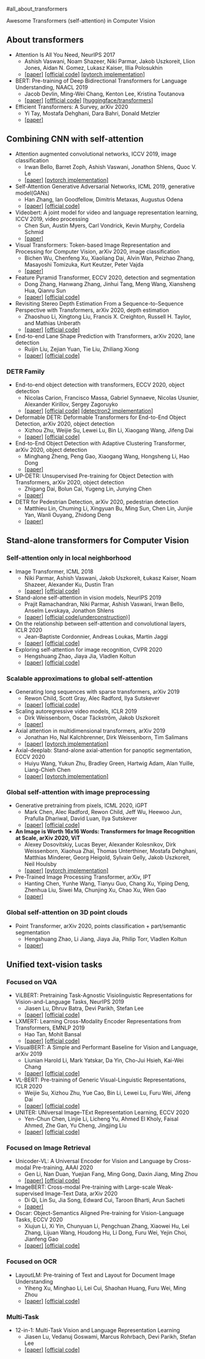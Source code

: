 #all_about_transformers

Awesome Transformers (self-attention) in Computer Vision

## About transformers
- Attention Is All You Need, NeurIPS 2017
  - Ashish Vaswani, Noam Shazeer, Niki Parmar, Jakob Uszkoreit, Llion Jones, Aidan N. Gomez, Lukasz Kaiser, Illia Polosukhin
  - [[paper]](https://arxiv.org/abs/1706.03762) [[official code]](https://github.com/tensorflow/tensor2tensor) [[pytorch implementation]](https://github.com/jadore801120/attention-is-all-you-need-pytorch)
- BERT: Pre-training of Deep Bidirectional Transformers for Language Understanding, NAACL 2019
  - Jacob Devlin, Ming-Wei Chang, Kenton Lee, Kristina Toutanova
  - [[paper]](https://arxiv.org/abs/1810.04805) [[offficial code]](https://github.com/google-research/bert) [[huggingface/transformers]](https://github.com/huggingface/transformers)
- Efficient Transformers: A Survey, arXiv 2020
  - Yi Tay, Mostafa Dehghani, Dara Bahri, Donald Metzler
  - [[paper]](https://arxiv.org/abs/2009.06732)

## Combining CNN with self-attention
- Attention augmented convolutional networks, ICCV 2019, image classification
  - Irwan Bello, Barret Zoph, Ashish Vaswani, Jonathon Shlens, Quoc V. Le
  - [[paper]](https://arxiv.org/abs/1904.09925) [[pytorch implementation]](https://github.com/leaderj1001/Attention-Augmented-Conv2d)
- Self-Attention Generative Adversarial Networks, ICML 2019, generative model(GANs)
  - Han Zhang, Ian Goodfellow, Dimitris Metaxas, Augustus Odena
  - [[paper]](https://arxiv.org/abs/1805.08318) [[official code]](https://github.com/heykeetae/Self-Attention-GAN)
- Videobert: A joint model for video and language representation learning, ICCV 2019, video processing
  - Chen Sun, Austin Myers, Carl Vondrick, Kevin Murphy, Cordelia Schmid
  - [[paper]](https://arxiv.org/abs/1904.01766)
- Visual Transformers: Token-based Image Representation and Processing for Computer Vision, arXiv 2020, image classification
  - Bichen Wu, Chenfeng Xu, Xiaoliang Dai, Alvin Wan, Peizhao Zhang, Masayoshi Tomizuka, Kurt Keutzer, Peter Vajda
  - [[paper]](https://arxiv.org/abs/2006.03677)
- Feature Pyramid Transformer, ECCV 2020, detection and segmentation
  - Dong Zhang, Hanwang Zhang, Jinhui Tang, Meng Wang, Xiansheng Hua, Qianru Sun
  - [[paper]](http://arxiv.org/abs/2007.09451) [[official code]](https://github.com/ZHANGDONG-NJUST/FPT)
- Revisiting Stereo Depth Estimation From a Sequence-to-Sequence Perspective with Transformers, arXiv 2020, depth estimation
  - Zhaoshuo Li, Xingtong Liu, Francis X. Creighton, Russell H. Taylor, and Mathias Unberath
  - [[paper]](http://arxiv.org/abs/2011.02910) [[official code]](https://github.com/mli0603/stereo-transformer)
- End-to-end Lane Shape Prediction with Transformers, arXiv 2020, lane detection
  - Ruijin Liu, Zejian Yuan, Tie Liu, Zhiliang Xiong
  - [[paper]](http://arxiv.org/abs/2011.04233) [[official code]](https://github.com/liuruijin17/LSTR)
### DETR Family
- End-to-end object detection with transformers, ECCV 2020, object detection
  - Nicolas Carion, Francisco Massa, Gabriel Synnaeve, Nicolas Usunier, Alexander Kirillov, Sergey Zagoruyko
  - [[paper]](https://arxiv.org/abs/2005.12872) [[official code]](https://github.com/facebookresearch/detr) [[detectron2 implementation]](https://github.com/poodarchu/DETR.detectron2)
- Deformable DETR: Deformable Transformers for End-to-End Object Detection, arXiv 2020, object detection
  - Xizhou Zhu, Weijie Su, Lewei Lu, Bin Li, Xiaogang Wang, Jifeng Dai
  - [[paper]](http://arxiv.org/abs/2010.04159) [[official code]](https://github.com/fundamentalvision/Deformable-DETR)
- End-to-End Object Detection with Adaptive Clustering Transformer, arXiv 2020, object detection
  - Minghang Zheng, Peng Gao, Xiaogang Wang, Hongsheng Li, Hao Dong
  - [[paper]](http://arxiv.org/abs/2011.09315)
- UP-DETR: Unsupervised Pre-training for Object Detection with Transformers, arXiv 2020, object detection
  - Zhigang Dai, Bolun Cai, Yugeng Lin, Junying Chen
  - [[paper]](http://arxiv.org/abs/2011.09094)
- DETR for Pedestrian Detection, arXiv 2020, pedestrian detection
  - Matthieu Lin, Chuming Li, Xingyuan Bu, Ming Sun, Chen Lin, Junjie Yan, Wanli Ouyang, Zhidong Deng
  - [[paper]](http://arxiv.org/abs/2012.06785)

## Stand-alone transformers for Computer Vision
### Self-attention only in local neighborhood
- Image Transformer, ICML 2018
  - Niki Parmar, Ashish Vaswani, Jakob Uszkoreit, Łukasz Kaiser, Noam Shazeer, Alexander Ku, Dustin Tran
  - [[paper]](https://arxiv.org/abs/1802.05751) [[official code]](https://github.com/tensorflow/tensor2tensor)
- Stand-alone self-attention in vision models, NeurIPS 2019
  - Prajit Ramachandran, Niki Parmar, Ashish Vaswani, Irwan Bello, Anselm Levskaya, Jonathon Shlens
  - [[paper]](https://arxiv.org/abs/1906.05909) [[official code(underconstruction)]](https://github.com/google-research/google-research/tree/master/standalone_self_attention_in_vision_models)
- On the relationship between self-attention and convolutional layers, ICLR 2020
  - Jean-Baptiste Cordonnier, Andreas Loukas, Martin Jaggi
  - [[paper]](https://arxiv.org/abs/1911.03584) [[official code]](https://github.com/epfml/attention-cnn)
- Exploring self-attention for image recognition, CVPR 2020
  - Hengshuang Zhao, Jiaya Jia, Vladlen Koltun
  - [[paper]](https://arxiv.org/abs/2004.13621) [[official code]](https://github.com/hszhao/SAN)
### Scalable approximations to global self-attention
- Generating long sequences with sparse transformers, arXiv 2019
  - Rewon Child, Scott Gray, Alec Radford, Ilya Sutskever
  - [[paper]](https://arxiv.org/abs/1904.10509) [[official code]](https://github.com/openai/sparse_attention)
- Scaling autoregressive video models, ICLR 2019
  - Dirk Weissenborn, Oscar Täckström, Jakob Uszkoreit
  - [[paper]](https://arxiv.org/abs/1906.02634) 
- Axial attention in multidimensional transformers, arXiv 2019
  - Jonathan Ho, Nal Kalchbrenner, Dirk Weissenborn, Tim Salimans
  - [[paper]](https://arxiv.org/abs/1912.12180) [[pytorch implementation]](https://github.com/lucidrains/axial-attention)
- Axial-deeplab: Stand-alone axial-attention for panoptic segmentation, ECCV 2020
  - Huiyu Wang, Yukun Zhu, Bradley Green, Hartwig Adam, Alan Yuille, Liang-Chieh Chen
  - [[paper]](https://arxiv.org/abs/2003.07853) [[pytorch implementation]](https://github.com/csrhddlam/axial-deeplab)
### Global self-attention with image preprocessing
- Generative pretraining from pixels, ICML 2020, iGPT
  - Mark Chen, Alec Radford, Rewon Child, Jeff Wu, Heewoo Jun, Prafulla Dhariwal, David Luan, Ilya Sutskever
  - [[paper]](https://cdn.openai.com/papers/Generative_Pretraining_from_Pixels_V2.pdf) [[official code]](https://github.com/openai/image-gpt)
- **An Image is Worth 16x16 Words: Transformers for Image Recognition at Scale, arXiv 2020, ViT**
  - Alexey Dosovitskiy, Lucas Beyer, Alexander Kolesnikov, Dirk Weissenborn, Xiaohua Zhai, Thomas Unterthiner, Mostafa Dehghani, Matthias Minderer, Georg Heigold, Sylvain Gelly, Jakob Uszkoreit, Neil Houlsby
  - [[paper]](https://arxiv.org/abs/2010.11929) [[pytorch implementation]](https://github.com/lucidrains/vit-pytorch)
- Pre-Trained Image Processing Transformer, arXiv, IPT
  - Hanting Chen, Yunhe Wang, Tianyu Guo, Chang Xu, Yiping Deng, Zhenhua Liu, Siwei Ma, Chunjing Xu, Chao Xu, Wen Gao
  - [[paper]](http://arxiv.org/abs/2012.00364)
### Global self-attention on 3D point clouds
- Point Transformer, arXiv 2020, points classification + part/semantic segmentation
  - Hengshuang Zhao, Li Jiang, Jiaya Jia, Philip Torr, Vladlen Koltun
  - [[paper]](http://arxiv.org/abs/2011.00931)

## Unified text-vision tasks
### Focused on VQA
- ViLBERT: Pretraining Task-Agnostic Visiolinguistic Representations for Vision-and-Language Tasks, NeurIPS 2019
  - Jiasen Lu, Dhruv Batra, Devi Parikh, Stefan Lee
  - [[paper]](https://arxiv.org/abs/1908.02265) [[official code]](https://github.com/facebookresearch/vilbert-multi-task)
- LXMERT: Learning Cross-Modality Encoder Representations from Transformers, EMNLP 2019
  - Hao Tan, Mohit Bansal
  - [[paper]](https://arxiv.org/abs/1908.07490) [[official code]](https://github.com/airsplay/lxmert)
- VisualBERT: A Simple and Performant Baseline for Vision and Language, arXiv 2019
  - Liunian Harold Li, Mark Yatskar, Da Yin, Cho-Jui Hsieh, Kai-Wei Chang
  - [[paper]](https://arxiv.org/abs/1908.03557) [[official code]](https://github.com/uclanlp/visualbert)
- VL-BERT: Pre-training of Generic Visual-Linguistic Representations, ICLR 2020
  - Weijie Su, Xizhou Zhu, Yue Cao, Bin Li, Lewei Lu, Furu Wei, Jifeng Dai
  - [[paper]](https://arxiv.org/abs/1908.08530) [[official code]](https://github.com/jackroos/VL-BERT)
- UNITER: UNiversal Image-TExt Representation Learning, ECCV 2020
  - Yen-Chun Chen, Linjie Li, Licheng Yu, Ahmed El Kholy, Faisal Ahmed, Zhe Gan, Yu Cheng, Jingjing Liu
  - [[paper]](https://arxiv.org/abs/1909.11740) [[official code]](https://github.com/ChenRocks/UNITER)

### Focused on Image Retrieval
- Unicoder-VL: A Universal Encoder for Vision and Language by Cross-modal Pre-training, AAAI 2020
  - Gen Li, Nan Duan, Yuejian Fang, Ming Gong, Daxin Jiang, Ming Zhou
  - [[paper]](https://arxiv.org/abs/1908.06066) [[official code]](https://github.com/microsoft/Unicoder)
- ImageBERT: Cross-modal Pre-training with Large-scale Weak-supervised Image-Text Data, arXiv 2020
  - Di Qi, Lin Su, Jia Song, Edward Cui, Taroon Bharti, Arun Sacheti
  - [[paper]](https://arxiv.org/abs/2001.07966)
- Oscar: Object-Semantics Aligned Pre-training for Vision-Language Tasks, ECCV 2020
  - Xiujun Li, Xi Yin, Chunyuan Li, Pengchuan Zhang, Xiaowei Hu, Lei Zhang, Lijuan Wang, Houdong Hu, Li Dong, Furu Wei, Yejin Choi, Jianfeng Gao
  - [[paper]](https://arxiv.org/abs/2004.06165) [[official code]](https://github.com/microsoft/Oscar)
### Focused on OCR
- LayoutLM: Pre-training of Text and Layout for Document Image Understanding
  - Yiheng Xu, Minghao Li, Lei Cui, Shaohan Huang, Furu Wei, Ming Zhou
  - [[paper]](https://arxiv.org/abs/1912.13318) [[official code]](https://github.com/microsoft/unilm/tree/master/layoutlm)

### Multi-Task
- 12-in-1: Multi-Task Vision and Language Representation Learning
  - Jiasen Lu, Vedanuj Goswami, Marcus Rohrbach, Devi Parikh, Stefan Lee
  - [[paper]](https://arxiv.org/abs/1912.02315) [[official code]](https://github.com/facebookresearch/vilbert-multi-task)
